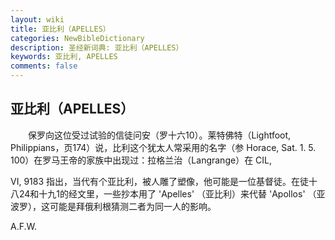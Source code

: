 ```yaml
---
layout: wiki
title: 亚比利（APELLES）
categories: NewBibleDictionary
description: 圣经新词典: 亚比利（APELLES）
keywords: 亚比利, APELLES
comments: false
---
```


## 亚比利（APELLES）

　　保罗向这位受过试验的信徒问安（罗十六10）。莱特佛特（Lightfoot, Philippians，页174）说，比利这个犹太人常采用的名字（参 Horace, Sat. 1. 5. 100）在罗马王帝的家族中出现过：拉格兰治（Langrange）在 CIL,

VI, 9183 指出，当代有个亚比利，被人雕了塑像，他可能是一位基督徒。在徒十八24和十九1的经文里，一些抄本用了 'Apelles' （亚比利）来代替 'Apollos' （亚波罗），这可能是拜俄利根猜测二者为同一人的影响。

A.F.W.






